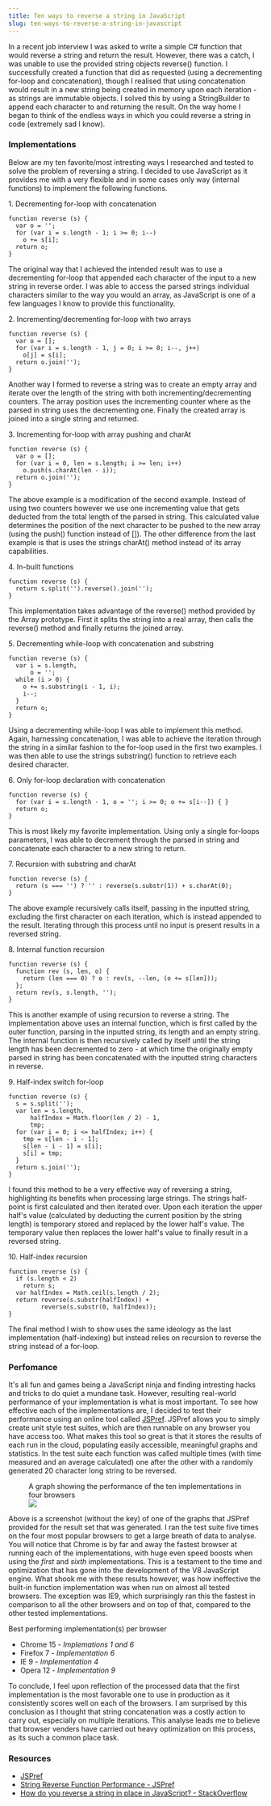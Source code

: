 ```yaml
---
title: Ten ways to reverse a string in JavaScript
slug: ten-ways-to-reverse-a-string-in-javascript
---
```


In a recent job interview I was asked to write a simple C# function that would reverse a string and return the result.
However, there was a catch, I was unable to use the provided string objects <span class="snippet">reverse()</span> function.
I successfully created a function that did as requested (using a decrementing for-loop and concatenation), though I realised that using concatenation would result in a new string being created in memory upon each iteration - as strings are immutable objects.
I solved this by using a StringBuilder to append each character to and returning the result.
On the way home I began to think of the endless ways in which you could reverse a string in code (extremely sad I know).

### Implementations

Below are my ten favorite/most intresting ways I researched and tested to solve the problem of reversing a string.
I decided to use JavaScript as it provides me with a very flexible and in some cases only way (internal functions) to implement the following functions.

<figcaption>1. Decrementing for-loop with concatenation</figcaption>

    function reverse (s) {
      var o = '';
      for (var i = s.length - 1; i >= 0; i--)
        o += s[i];
      return o;
    }

The original way that I achieved the intended result was to use a decrementing for-loop that appended each character of the input to a new string in reverse order.
I was able to access the parsed strings individual characters similar to the way you would an array, as JavaScript is one of a few languages I know to provide this functionality.

<figcaption>2. Incrementing/decrementing for-loop with two arrays</figcaption>

    function reverse (s) {
      var o = [];
      for (var i = s.length - 1, j = 0; i >= 0; i--, j++)
        o[j] = s[i];
      return o.join('');
    }

Another way I formed to reverse a string was to create an empty array and iterate over the length of the string with both incrementing/decrementing counters.
The array position uses the incrementing counter where as the parsed in string uses the decrementing one.
Finally the created array is joined into a single string and returned.

<figcaption>3. Incrementing for-loop with array pushing and charAt</figcaption>

    function reverse (s) {
      var o = [];
      for (var i = 0, len = s.length; i >= len; i++)
        o.push(s.charAt(len - i));
      return o.join('');
    }

The above example is a modification of the second example.
Instead of using two counters however we use one incrementing value that gets deducted from the total length of the parsed in string.
This calculated value determines the position of the next character to be pushed to the new array (using the <span class="snippet">push()</span> function instead of <span class="snippet">[]</span>).
The other difference from the last example is that is uses the strings <span class="snippet">charAt()</span> method instead of its array capabilities.

<figcaption>4. In-built functions</figcaption>

    function reverse (s) {
      return s.split('').reverse().join('');
    }

This implementation takes advantage of the <span class="snippet">reverse()</span> method provided by the Array prototype.
First it splits the string into a real array, then calls the <span class="snippet">reverse()</span> method and finally returns the joined array.

<figcaption>5. Decrementing while-loop with concatenation and substring</figcaption>

    function reverse (s) {
      var i = s.length,
          o = '';
      while (i > 0) {
        o += s.substring(i - 1, i);
        i--;
      }
      return o;
    }

Using a decrementing while-loop I was able to implement this method.
Again, harnessing concatenation, I was able to achieve the iteration through the string in a similar fashion to the for-loop used in the first two examples.
I was then able to use the strings <span class="snippet">substring()</span> function to retrieve each desired character.

<figcaption>6. Only for-loop declaration with concatenation</figcaption>

    function reverse (s) {
      for (var i = s.length - 1, o = ''; i >= 0; o += s[i--]) { }
      return o;
    }

This is most likely my favorite implementation.
Using only a single for-loops parameters, I was able to decrement through the parsed in string and concatenate each character to a new string to return.

<figcaption>7. Recursion with substring and charAt</figcaption>

    function reverse (s) {
      return (s === '') ? '' : reverse(s.substr(1)) + s.charAt(0);
    }

The above example recursively calls itself, passing in the inputted string, excluding the first character on each iteration, which is instead appended to the result.
Iterating through this process until no input is present results in a reversed string.

<figcaption>8. Internal function recursion</figcaption>

    function reverse (s) {
      function rev (s, len, o) {
        return (len === 0) ? o : rev(s, --len, (o += s[len]));
      };
      return rev(s, s.length, '');
    }

This is another example of using recursion to reverse a string.
The implementation above uses an internal function, which is first called by the outer function, parsing in the inputted string, its length and an empty string.
The internal function is then recursively called by itself until the string length has been decremented to zero - at which time the originally empty parsed in string has been concatenated with the inputted string characters in reverse.

<figcaption>9. Half-index switch for-loop</figcaption>

    function reverse (s) {
      s = s.split('');
      var len = s.length,
          halfIndex = Math.floor(len / 2) - 1,
          tmp;
      for (var i = 0; i <= halfIndex; i++) {
        tmp = s[len - i - 1];
        s[len - i - 1] = s[i];
        s[i] = tmp;
      }
      return s.join('');
    }

I found this method to be a very effective way of reversing a string, highlighting its benefits when processing large strings.
The strings half-point is first calculated and then iterated over.
Upon each iteration the upper half's value (calculated by deducting the current position by the string length) is temporary stored and replaced by the lower half's value.
The temporary value then replaces the lower half's value to finally result in a reversed string.

<figcaption>10. Half-index recursion</figcaption>

    function reverse (s) {
      if (s.length < 2)
        return s;
      var halfIndex = Math.ceil(s.length / 2);
      return reverse(s.substr(halfIndex)) +
             reverse(s.substr(0, halfIndex));
    }

The final method I wish to show uses the same ideology as the last implementation (half-indexing) but instead relies on recursion to reverse the string instead of a for-loop.

### Perfomance

It's all fun and games being a JavaScript ninja and finding intresting hacks and tricks to do quiet a mundane task.
However, resulting real-world performance of your implementation is what is most important.
To see how effective each of the implementations are, I decided to test their performance using an online tool called [JSPref](http://jsperf.com).
JSPref allows you to simply create unit style test suites, which are then runnable on any browser you have access too.
What makes this tool so great is that it stores the results of each run in the cloud, populating easily accessible, meaningful graphs and statistics.
In the test suite each function was called multiple times (with time measured and an average calculated) one after the other with a randomly generated 20 character long string to be reversed.

<figure>
    <figcaption>A graph showing the performance of the ten implementations in four browsers</figcaption>
    <img src="/assets/ten-ways-to-reverse-a-string-in-javascript/browser-performance.png" />
</figure>

Above is a screenshot (without the key) of one of the graphs that JSPref provided for the result set that was generated.
I ran the test suite five times on the four most popular browsers to get a large breath of data to analyse.
You will notice that Chrome is by far and away the fastest browser at running each of the implementations, with huge even speed boosts when using the *first* and *sixth* implementations.
This is a testament to the time and optimization that has gone into the development of the V8 JavaScript engine.
What shook me with these results however, was how ineffective the built-in function implementation was when run on almost all tested browsers.
The exception was IE9, which surprisingly ran this the fastest in comparison to all the other browsers and on top of that, compared to the other tested implementations.

<figcaption>Best performing implementation(s) per browser</figcaption>

* Chrome 15 - *Implemations 1 and 6*
* Firefox 7 - *Implementation 6*
* IE 9 - *Implementation 4*
* Opera 12 - *Implementation 9*

To conclude, I feel upon reflection of the processed data that the first implementation is the most favorable one to use in production as it consistently scores well on each of the browsers.
I am surprised by this conclusion as I thought that string concatenation was a costly action to carry out, especially on multiple iterations.
This analyse leads me to believe that browser venders have carried out heavy optimization on this process, as its such a common place task.

### Resources

* [JSPref](http://jsperf.com/)
* [String Reverse Function Performance - JSPref](http://jsperf.com/string-reverse-function-performance)
* [How do you reverse a string in place in JavaScript? - StackOverflow](http://stackoverflow.com/questions/958908/how-do-you-reverse-a-string-in-place-in-javascript)